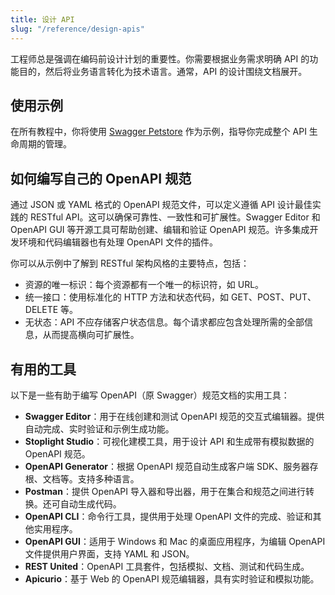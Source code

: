 ```yaml
---
title: 设计 API
slug: "/reference/design-apis"
---
```


工程师总是强调在编码前设计计划的重要性。你需要根据业务需求明确 API 的功能目的，然后将业务语言转化为技术语言。通常，API 的设计围绕文档展开。

## 使用示例

在所有教程中，你将使用 [Swagger Petstore](https://petstore3.swagger.io/api/v3/openapi.json) 作为示例，指导你完成整个 API 生命周期的管理。

## 如何编写自己的 OpenAPI 规范

通过 JSON 或 YAML 格式的 OpenAPI 规范文件，可以定义遵循 API 设计最佳实践的 RESTful API。这可以确保可靠性、一致性和可扩展性。Swagger Editor 和 OpenAPI GUI 等开源工具可帮助创建、编辑和验证 OpenAPI 规范。许多集成开发环境和代码编辑器也有处理 OpenAPI 文件的插件。

你可以从示例中了解到 RESTful 架构风格的主要特点，包括：

- 资源的唯一标识：每个资源都有一个唯一的标识符，如 URL。
- 统一接口：使用标准化的 HTTP 方法和状态代码，如 GET、POST、PUT、DELETE 等。
- 无状态：API 不应存储客户状态信息。每个请求都应包含处理所需的全部信息，从而提高横向可扩展性。

## 有用的工具

以下是一些有助于编写 OpenAPI（原 Swagger）规范文档的实用工具：

- **Swagger Editor**：用于在线创建和测试 OpenAPI 规范的交互式编辑器。提供自动完成、实时验证和示例生成功能。
- **Stoplight Studio**：可视化建模工具，用于设计 API 和生成带有模拟数据的 OpenAPI 规范。
- **OpenAPI Generator**：根据 OpenAPI 规范自动生成客户端 SDK、服务器存根、文档等。支持多种语言。
- **Postman**：提供 OpenAPI 导入器和导出器，用于在集合和规范之间进行转换。还可自动生成代码。
- **OpenAPI CLI**：命令行工具，提供用于处理 OpenAPI 文件的完成、验证和其他实用程序。
- **OpenAPI GUI**：适用于 Windows 和 Mac 的桌面应用程序，为编辑 OpenAPI 文件提供用户界面，支持 YAML 和 JSON。
- **REST United**：OpenAPI 工具套件，包括模拟、文档、测试和代码生成。
- **Apicurio**：基于 Web 的 OpenAPI 规范编辑器，具有实时验证和模拟功能。
